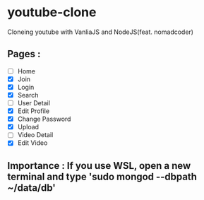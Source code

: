# youtube-clone
Cloneing youtube with VanliaJS and NodeJS(feat. nomadcoder)

## Pages : 

- [ ] Home
- [x] Join
- [x] Login
- [x] Search
- [ ] User Detail
- [x] Edit Profile
- [x] Change Password
- [x] Upload
- [ ] Video Detail
- [x] Edit Video

## Importance : If you use WSL, open a new terminal and type 'sudo mongod --dbpath ~/data/db'